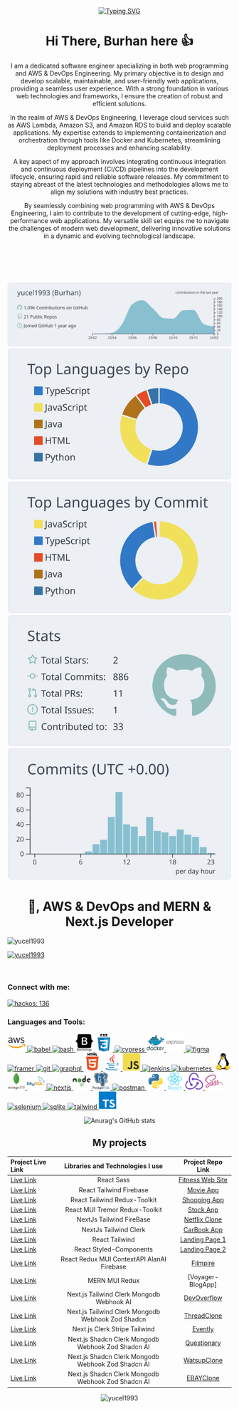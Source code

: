 <a href="https://burhanyucel.netlify.app"><img src="https://readme-typing-svg.demolab.com?font=Fira+Code&pause=1000&random=false&width=435&lines=%F0%9F%99%82+Hi%2C+Welcome+to+my+Github+Profile;%F0%9F%91%8C+You+can+check+my+Projects;%F0%9F%9A%80+or+You+can+go+my+personel+Website;%F0%9F%98%8E++https%3A%2F%2Fburhanyucel.netlify.app+" alt="Typing SVG" /></a>


<h1 align="center">Hi There, Burhan here 👍</h1>

<body align='center'>


I am a dedicated software engineer specializing in both web programming and AWS & DevOps Engineering. My primary objective is to design and develop scalable, maintainable, and user-friendly web applications, providing a seamless user experience. With a strong foundation in various web technologies and frameworks, I ensure the creation of robust and efficient solutions.

In the realm of AWS & DevOps Engineering, I leverage cloud services such as AWS Lambda, Amazon S3, and Amazon RDS to build and deploy scalable applications. My expertise extends to implementing containerization and orchestration through tools like Docker and Kubernetes, streamlining deployment processes and enhancing scalability.

A key aspect of my approach involves integrating continuous integration and continuous deployment (CI/CD) pipelines into the development lifecycle, ensuring rapid and reliable software releases. My commitment to staying abreast of the latest technologies and methodologies allows me to align my solutions with industry best practices.

By seamlessly combining web programming with AWS & DevOps Engineering, I aim to contribute to the development of cutting-edge, high-performance web applications. My versatile skill set equips me to navigate the challenges of modern web development, delivering innovative solutions in a dynamic and evolving technological landscape.
</p>















<br>
<br>
<br>





<br>







[![](https://raw.githubusercontent.com/yucel1993/yucel1993/master/profile-summary-card-output/nord_bright/0-profile-details.svg)](https://github.com/vn7n24fzkq/github-profile-summary-cards)
[![](https://raw.githubusercontent.com/yucel1993/yucel1993/master/profile-summary-card-output/nord_bright/1-repos-per-language.svg)](https://github.com/vn7n24fzkq/github-profile-summary-cards) [![](https://raw.githubusercontent.com/yucel1993/yucel1993/master/profile-summary-card-output/nord_bright/2-most-commit-language.svg)](https://github.com/vn7n24fzkq/github-profile-summary-cards)
[![](https://raw.githubusercontent.com/yucel1993/yucel1993/master/profile-summary-card-output/nord_bright/3-stats.svg)](https://github.com/vn7n24fzkq/github-profile-summary-cards) [![](https://raw.githubusercontent.com/yucel1993/yucel1993/master/profile-summary-card-output/nord_bright/4-productive-time.svg)](https://github.com/vn7n24fzkq/github-profile-summary-cards)


<h1 align="center"> 👋, AWS & DevOps and MERN & Next.js Developer</h1>

<!-- <h3 align="center">“Our greatest glory is not in never failing, but in rising every time we fail.” Confucius</h3> -->


  
  

<p align="left"> <img src="https://komarev.com/ghpvc/?username=yucel1993&label=Profile%20views&color=0e75b6&style=flat" alt="yucel1993" /> </p>

<p align="left"> <a href="https://github.com/ryo-ma/github-profile-trophy"><img src="https://github-profile-trophy.vercel.app/?username=yucel1993" alt="yucel1993" /></a> </p>

<p align="left"> <a href="https://twitter.com/" target="blank"><img src="https://img.shields.io/twitter/follow/?logo=twitter&style=for-the-badge" alt="" /></a> </p>

<h3 align="left">Connect with me:</h3>
<p align="left">
<a href="https://www.hackerrank.com/hackos: 136" target="blank"><img align="center" src="https://raw.githubusercontent.com/rahuldkjain/github-profile-readme-generator/master/src/images/icons/Social/hackerrank.svg" alt="hackos: 136" height="30" width="40" /></a>
</p>


 <h3 align="left">Languages and Tools:</h3>
<p align="left"> <a href="https://aws.amazon.com" target="_blank" rel="noreferrer"> <img src="https://raw.githubusercontent.com/devicons/devicon/master/icons/amazonwebservices/amazonwebservices-original-wordmark.svg" alt="aws" width="40" height="40"/> </a> <a href="https://babeljs.io/" target="_blank" rel="noreferrer"> <img src="https://www.vectorlogo.zone/logos/babeljs/babeljs-icon.svg" alt="babel" width="40" height="40"/> </a> <a href="https://www.gnu.org/software/bash/" target="_blank" rel="noreferrer"> <img src="https://www.vectorlogo.zone/logos/gnu_bash/gnu_bash-icon.svg" alt="bash" width="40" height="40"/> </a> <a href="https://getbootstrap.com" target="_blank" rel="noreferrer"> <img src="https://raw.githubusercontent.com/devicons/devicon/master/icons/bootstrap/bootstrap-plain-wordmark.svg" alt="bootstrap" width="40" height="40"/> </a> <a href="https://www.w3schools.com/css/" target="_blank" rel="noreferrer"> <img src="https://raw.githubusercontent.com/devicons/devicon/master/icons/css3/css3-original-wordmark.svg" alt="css3" width="40" height="40"/> </a> <a href="https://www.cypress.io" target="_blank" rel="noreferrer"> <img src="https://raw.githubusercontent.com/simple-icons/simple-icons/6e46ec1fc23b60c8fd0d2f2ff46db82e16dbd75f/icons/cypress.svg" alt="cypress" width="40" height="40"/> </a> <a href="https://www.docker.com/" target="_blank" rel="noreferrer"> <img src="https://raw.githubusercontent.com/devicons/devicon/master/icons/docker/docker-original-wordmark.svg" alt="docker" width="40" height="40"/> </a> <a href="https://expressjs.com" target="_blank" rel="noreferrer"> <img src="https://raw.githubusercontent.com/devicons/devicon/master/icons/express/express-original-wordmark.svg" alt="express" width="40" height="40"/> </a> <a href="https://www.figma.com/" target="_blank" rel="noreferrer"> <img src="https://www.vectorlogo.zone/logos/figma/figma-icon.svg" alt="figma" width="40" height="40"/> </a> <a href="https://www.framer.com/" target="_blank" rel="noreferrer"> <img src="https://www.vectorlogo.zone/logos/framer/framer-icon.svg" alt="framer" width="40" height="40"/> </a> <a href="https://git-scm.com/" target="_blank" rel="noreferrer"> <img src="https://www.vectorlogo.zone/logos/git-scm/git-scm-icon.svg" alt="git" width="40" height="40"/> </a> <a href="https://graphql.org" target="_blank" rel="noreferrer"> <img src="https://www.vectorlogo.zone/logos/graphql/graphql-icon.svg" alt="graphql" width="40" height="40"/> </a> <a href="https://www.w3.org/html/" target="_blank" rel="noreferrer"> <img src="https://raw.githubusercontent.com/devicons/devicon/master/icons/html5/html5-original-wordmark.svg" alt="html5" width="40" height="40"/> </a> <a href="https://www.java.com" target="_blank" rel="noreferrer"> <img src="https://raw.githubusercontent.com/devicons/devicon/master/icons/java/java-original.svg" alt="java" width="40" height="40"/> </a> <a href="https://developer.mozilla.org/en-US/docs/Web/JavaScript" target="_blank" rel="noreferrer"> <img src="https://raw.githubusercontent.com/devicons/devicon/master/icons/javascript/javascript-original.svg" alt="javascript" width="40" height="40"/> </a> <a href="https://www.jenkins.io" target="_blank" rel="noreferrer"> <img src="https://www.vectorlogo.zone/logos/jenkins/jenkins-icon.svg" alt="jenkins" width="40" height="40"/> </a> <a href="https://kubernetes.io" target="_blank" rel="noreferrer"> <img src="https://www.vectorlogo.zone/logos/kubernetes/kubernetes-icon.svg" alt="kubernetes" width="40" height="40"/> </a> <a href="https://www.linux.org/" target="_blank" rel="noreferrer"> <img src="https://raw.githubusercontent.com/devicons/devicon/master/icons/linux/linux-original.svg" alt="linux" width="40" height="40"/> </a> <a href="https://www.mongodb.com/" target="_blank" rel="noreferrer"> <img src="https://raw.githubusercontent.com/devicons/devicon/master/icons/mongodb/mongodb-original-wordmark.svg" alt="mongodb" width="40" height="40"/> </a> <a href="https://www.mysql.com/" target="_blank" rel="noreferrer"> <img src="https://raw.githubusercontent.com/devicons/devicon/master/icons/mysql/mysql-original-wordmark.svg" alt="mysql" width="40" height="40"/> </a> <a href="https://nextjs.org/" target="_blank" rel="noreferrer"> <img src="https://cdn.worldvectorlogo.com/logos/nextjs-2.svg" alt="nextjs" width="40" height="40"/> </a> <a href="https://nodejs.org" target="_blank" rel="noreferrer"> <img src="https://raw.githubusercontent.com/devicons/devicon/master/icons/nodejs/nodejs-original-wordmark.svg" alt="nodejs" width="40" height="40"/> </a> <a href="https://www.postgresql.org" target="_blank" rel="noreferrer"> <img src="https://raw.githubusercontent.com/devicons/devicon/master/icons/postgresql/postgresql-original-wordmark.svg" alt="postgresql" width="40" height="40"/> </a> <a href="https://postman.com" target="_blank" rel="noreferrer"> <img src="https://www.vectorlogo.zone/logos/getpostman/getpostman-icon.svg" alt="postman" width="40" height="40"/> </a> <a href="https://www.python.org" target="_blank" rel="noreferrer"> <img src="https://raw.githubusercontent.com/devicons/devicon/master/icons/python/python-original.svg" alt="python" width="40" height="40"/> </a> <a href="https://reactjs.org/" target="_blank" rel="noreferrer"> <img src="https://raw.githubusercontent.com/devicons/devicon/master/icons/react/react-original-wordmark.svg" alt="react" width="40" height="40"/> </a> <a href="https://redux.js.org" target="_blank" rel="noreferrer"> <img src="https://raw.githubusercontent.com/devicons/devicon/master/icons/redux/redux-original.svg" alt="redux" width="40" height="40"/> </a> <a href="https://sass-lang.com" target="_blank" rel="noreferrer"> <img src="https://raw.githubusercontent.com/devicons/devicon/master/icons/sass/sass-original.svg" alt="sass" width="40" height="40"/> </a> <a href="https://www.selenium.dev" target="_blank" rel="noreferrer"> <img src="https://raw.githubusercontent.com/detain/svg-logos/780f25886640cef088af994181646db2f6b1a3f8/svg/selenium-logo.svg" alt="selenium" width="40" height="40"/> </a> <a href="https://www.sqlite.org/" target="_blank" rel="noreferrer"> <img src="https://www.vectorlogo.zone/logos/sqlite/sqlite-icon.svg" alt="sqlite" width="40" height="40"/> </a> <a href="https://tailwindcss.com/" target="_blank" rel="noreferrer"> <img src="https://www.vectorlogo.zone/logos/tailwindcss/tailwindcss-icon.svg" alt="tailwind" width="40" height="40"/> </a> <a href="https://www.typescriptlang.org/" target="_blank" rel="noreferrer"> <img src="https://raw.githubusercontent.com/devicons/devicon/master/icons/typescript/typescript-original.svg" alt="typescript" width="40" height="40"/> </a> </p>


  
  
  
  


![Anurag's GitHub stats](https://github-readme-stats.vercel.app/api?username=yucel1993&show_icons=true&theme=transparent)



## My projects
  Project Live Link       |Libraries and Technologies I use     | Project Repo Link   
:-------------------------|-------------------------|-------------------------
[Live Link](https://fitnessappv2.netlify.app/)|React Sass | [Fitness Web Site](https://github.com/yucel1993/React-Projects-Advanced/tree/master/FitnessApp)
[Live Link](https://movieappv2.netlify.app/)|React Tailwind Firebase| [Movie App](https://github.com/yucel1993/React-Projects-Advanced/tree/master/MovieApp)
[Live Link](https://shoopingappv2.netlify.app/)|React Tailwind Redux-Toolkit| [Shooping App](https://github.com/yucel1993/React-Projects-Advanced/tree/master/ShoopingApp)
[Live Link](https://stockappclone.vercel.app/)|React MUI Tremor Redux-Toolkit| [Stock App](https://github.com/yucel1993/React-Projects-Advanced/tree/master/stockAppClone)
[Live Link](https://netflixappv1-fvrywnywf-yucel1993.vercel.app/)|NextJs Tailwind FireBase| [Netflix Clone ](https://github.com/yucel1993/NextJs-Projects/tree/master/Netflixapp)
[Live Link](https://carapp-git-master-yucel1993.vercel.app/)|NextJs Tailwind Clerk| [CarBook App ](https://github.com/yucel1993/NextJs-Projects/tree/master/carclone)
[Live Link](https://react-tailwind12.netlify.app/)|React Tailwind| [Landing Page 1 ](https://github.com/yucel1993/React-Projects/tree/master/onePage/tailwind)
[Live Link](https://react-styled12.netlify.app/)|React Styled-Components| [Landing Page 2 ](https://github.com/yucel1993/React-Projects/tree/master/onePage/StyledComponent)
[Live Link](https://filmpirebeta.netlify.app/)|React Redux MUI ContextAPI AlanAI Firebase| [Filmpire](https://github.com/yucel1993/React-Projects-Advanced/tree/master/filmpire)
[Live Link](https://voyagerv2.netlify.app/)|MERN MUI Redux| [Voyager-BlogApp]
[Live Link](https://stack-overflow-git-master-yucel1993.vercel.app/)|Next.js Tailwind Clerk Mongodb Webhook AI  |  [DevOverflow](https://github.com/yucel1993/stackOverflow)
[Live Link](https://threadclone-delta.vercel.app/)|Next.js Tailwind Clerk Mongodb Webhook Zod Shadcn  |  [ThreadClone](https://github.com/yucel1993/threadclone)
[Live Link](https://evently-chi.vercel.app/)| Next.js Clerk Stripe Tailwind | [Evently](https://github.com/yucel1993/evently)
[Live Link](https://questionary-lovat.vercel.app/)|Next.js Shadcn Clerk Mongodb Webhook Zod Shadcn AI | [Questionary](https://github.com/yucel1993/questionary)
[Live Link](https://messengerapp-kohl.vercel.app/)|Next.js Shadcn Clerk Mongodb Webhook Zod Shadcn AI | [WatsupClone](https://github.com/yucel1993/messengerapp)
[Live Link](https://ecommerce-v1-omega.vercel.app)|Next.js Shadcn Clerk Mongodb Webhook Zod Shadcn AI | [EBAYClone](https://github.com/yucel1993/ecommerce_v1)



<p><img align="center" src="https://github-readme-streak-stats.herokuapp.com/?user=yucel1993&" alt="yucel1993" /></p> 


</body>

